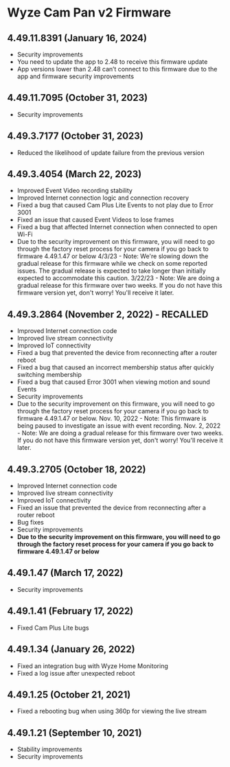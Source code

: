 # Wyze Cam Pan v2 Firmware

## 4.49.11.8391 (January 16, 2024)
* Security improvements
* You need to update the app to 2.48 to receive this firmware update
* App versions lower than 2.48 can’t connect to this firmware due to the app and firmware security improvements
## 4.49.11.7095 (October 31, 2023)
* Security improvements
## 4.49.3.7177 (October 31, 2023)
* Reduced the likelihood of update failure from the previous version
## 4.49.3.4054 (March 22, 2023)
* Improved Event Video recording stability
* Improved Internet connection logic and connection recovery
* Fixed a bug that caused Cam Plus Lite Events to not play due to Error 3001
* Fixed an issue that caused Event Videos to lose frames
* Fixed a bug that affected Internet connection when connected to open Wi-Fi
* Due to the security improvement on this firmware, you will need to go through the factory reset process for your camera if you go back to firmware 4.49.1.47 or below
4/3/23 - Note: We're slowing down the gradual release for this firmware while we check on some reported issues. The gradual release is expected to take longer than initially expected to accommodate this caution.
3/22/23 - Note: We are doing a gradual release for this firmware over two weeks. If you do not have this firmware version yet, don't worry! You'll receive it later.
## 4.49.3.2864 (November 2, 2022) - RECALLED
* Improved Internet connection code
* Improved live stream connectivity
* Improved IoT connectivity
* Fixed a bug that prevented the device from reconnecting after a router reboot
* Fixed a bug that caused an incorrect membership status after quickly switching membership
* Fixed a bug that caused Error 3001 when viewing motion and sound Events
* Security improvements
* Due to the security improvement on this firmware, you will need to go through the factory reset process for your camera if you go back to firmware 4.49.1.47 or below.
Nov. 10, 2022 - Note: This firmware is being paused to investigate an issue with event recording.
Nov. 2, 2022 - Note: We are doing a gradual release for this firmware over two weeks. If you do not have this firmware version yet, don't worry! You'll receive it later.
## 4.49.3.2705 (October 18, 2022)
* Improved Internet connection code
* Improved live stream connectivity
* Improved IoT connectivity
* Fixed an issue that prevented the device from reconnecting after a router reboot
* Bug fixes
* Security improvements
* **Due to the security improvement on this firmware, you will need to go through the factory reset process for your camera if you go back to firmware 4.49.1.47 or below**
## 4.49.1.47 (March 17, 2022)
* Security improvements
## 4.49.1.41 (February 17, 2022)
* Fixed Cam Plus Lite bugs
## 4.49.1.34 (January 26, 2022)
* Fixed an integration bug with Wyze Home Monitoring
* Fixed a log issue after unexpected reboot
## 4.49.1.25 (October 21, 2021)
* Fixed a rebooting bug when using 360p for viewing the live stream
## 4.49.1.21 (September 10, 2021)
* Stability improvements
* Security improvements
